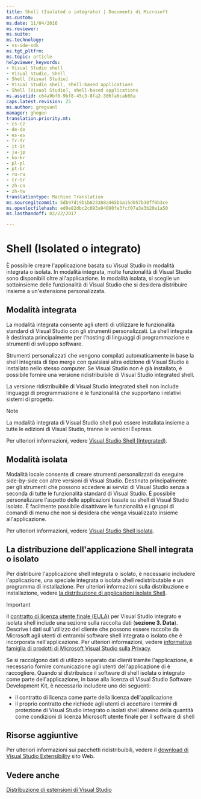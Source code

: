 ```yaml
---
title: Shell (Isolated o integrato) | Documenti di Microsoft
ms.custom: 
ms.date: 11/04/2016
ms.reviewer: 
ms.suite: 
ms.technology:
- vs-ide-sdk
ms.tgt_pltfrm: 
ms.topic: article
helpviewer_keywords:
- Visual Studio shell
- Visual Studio, Shell
- Shell [Visual Studio]
- Visual Studio shell, shell-based applications
- Shell [Visual Studio], shell-based applications
ms.assetid: c64a9bf0-9bf8-45c3-8fa2-306fa6cab66a
caps.latest.revision: 25
ms.author: gregvanl
manager: ghogen
translation.priority.mt:
- cs-cz
- de-de
- es-es
- fr-fr
- it-it
- ja-jp
- ko-kr
- pl-pl
- pt-br
- ru-ru
- tr-tr
- zh-cn
- zh-tw
translationtype: Machine Translation
ms.sourcegitcommit: 5db97d19b1b823388a465bba15d057b30ff0b3ce
ms.openlocfilehash: ed0e82dbc2c093a94080fe3fcf07a3e3b20e1a50
ms.lasthandoff: 02/22/2017

---
```

# <a name="shell-isolated-or-integrated"></a>Shell (Isolated o integrato)
È possibile creare l'applicazione basata su Visual Studio in modalità integrata o isolata. In modalità integrata, molte funzionalità di Visual Studio sono disponibili oltre all'applicazione. In modalità isolata, si sceglie un sottoinsieme delle funzionalità di Visual Studio che si desidera distribuire insieme a un'estensione personalizzata.  
  
## <a name="integrated-mode"></a>Modalità integrata  
 La modalità integrata consente agli utenti di utilizzare le funzionalità standard di Visual Studio con gli strumenti personalizzati. La shell integrata è destinata principalmente per l'hosting di linguaggi di programmazione e strumenti di sviluppo software.  
  
 Strumenti personalizzati che vengono compilati automaticamente in base la shell integrata di tipo merge con qualsiasi altra edizione di Visual Studio è installato nello stesso computer. Se Visual Studio non è già installato, è possibile fornire una versione ridistribuibile di Visual Studio integrated shell.  
  
 La versione ridistribuibile di Visual Studio integrated shell non include linguaggi di programmazione e le funzionalità che supportano i relativi sistemi di progetto.  
  
> [!NOTE]
>  La modalità integrata di Visual Studio shell può essere installata insieme a tutte le edizioni di Visual Studio, tranne le versioni Express.  
  
 Per ulteriori informazioni, vedere [Visual Studio Shell (Integrated)](../extensibility/visual-studio-shell-integrated.md).  
  
## <a name="isolated-mode"></a>Modalità isolata  
 Modalità locale consente di creare strumenti personalizzati da eseguire side-by-side con altre versioni di Visual Studio. Destinato principalmente per gli strumenti che possono accedere ai servizi di Visual Studio senza a seconda di tutte le funzionalità standard di Visual Studio. È possibile personalizzare l'aspetto delle applicazioni basate su shell di Visual Studio isolato. È facilmente possibile disattivare le funzionalità e i gruppi di comandi di menu che non si desidera che venga visualizzato insieme all'applicazione.  
  
 Per ulteriori informazioni, vedere [Visual Studio Shell isolata](../extensibility/visual-studio-isolated-shell.md).  
  
## <a name="distributing-your-integrated-or-isolated-shell-application"></a>La distribuzione dell'applicazione Shell integrata o isolato  
 Per distribuire l'applicazione shell integrata o isolato, è necessario includere l'applicazione, una speciale integrata o isolata shell redistributable e un programma di installazione. Per ulteriori informazioni sulla distribuzione e installazione, vedere [la distribuzione di applicazioni isolate Shell](../extensibility/distributing-isolated-shell-applications.md).  
  
> [!IMPORTANT]
>  Il [contratto di licenza utente finale (EULA)](https://www.visualstudio.com/en-us/support/legal/mt171552) per Visual Studio integrato e isolata shell include una sezione sulla raccolta dati (**sezione 3. Data**).  Descrive i dati sull'utilizzo del cliente che possono essere raccolte da Microsoft agli utenti di entrambi software shell integrata o isolato che è incorporata nell'applicazione. Per ulteriori informazioni, vedere [informativa famiglia di prodotti di Microsoft Visual Studio sulla Privacy](https://www.visualstudio.com/en-us/dn948229).  
>   
>  Se si raccolgono dati di utilizzo separato dai clienti tramite l'applicazione, è necessario fornire comunicazione agli utenti dell'applicazione di è raccogliere.  Quando si distribuisce il software di shell isolata o integrato come parte dell'applicazione, in base alla licenza di Visual Studio Software Development Kit, è necessario includere uno dei seguenti:  
>   
>  -   il contratto di licenza come parte della licenza dell'applicazione  
> -   il proprio contratto che richiede agli utenti di accettare i termini di protezione di Visual Studio integrato o isolati shell almeno della quantità come condizioni di licenza Microsoft utente finale per il software di shell  
  
## <a name="additional-resources"></a>Risorse aggiuntive  
 Per ulteriori informazioni sui pacchetti ridistribuibili, vedere il [download di Visual Studio Extensibility](http://go.microsoft.com/fwlink/?LinkID=119298) sito Web.  
  
## <a name="see-also"></a>Vedere anche  
 [Distribuzione di estensioni di Visual Studio](../extensibility/shipping-visual-studio-extensions.md)

